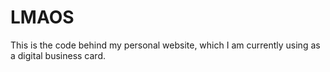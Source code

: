 # LMAOS

This is the code behind my personal website, which I am currently using as a digital business card.
